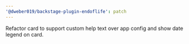```yaml
---
'@dweber019/backstage-plugin-endoflife': patch
---
```


Refactor card to support custom help text over app config and show date legend on card.
